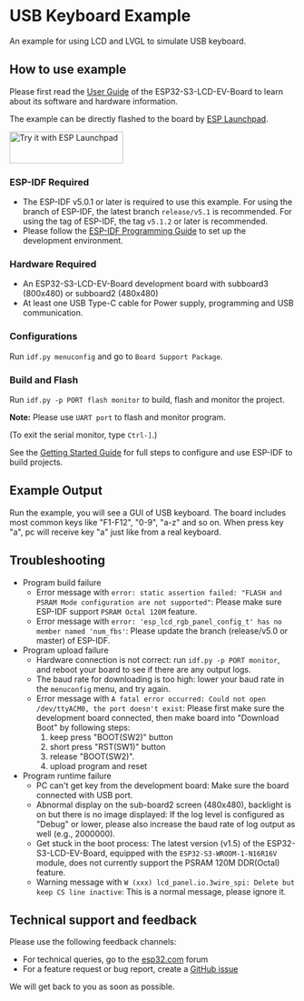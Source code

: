 # USB Keyboard Example

An example for using LCD and LVGL to simulate USB keyboard.

## How to use example

Please first read the [User Guide](https://docs.espressif.com/projects/esp-dev-kits/en/latest/esp32s3/esp32-s3-lcd-ev-board/user_guide.html#esp32-s3-lcd-ev-board) of the ESP32-S3-LCD-EV-Board to learn about its software and hardware information.

The example can be directly flashed to the board by [ESP Launchpad](https://espressif.github.io/esp-launchpad/?flashConfigURL=https://dl.espressif.com/AE/esp-dev-kits/config.toml).

<a href="https://espressif.github.io/esp-launchpad/?flashConfigURL=https://dl.espressif.com/AE/esp-dev-kits/config.toml&app=usb_keyboard">
    <img alt="Try it with ESP Launchpad" src="https://espressif.github.io/esp-launchpad/assets/try_with_launchpad.png" width="200" height="56">
</a>

### ESP-IDF Required

* The ESP-IDF v5.0.1 or later is required to use this example. For using the branch of ESP-IDF, the latest branch `release/v5.1` is recommended. For using the tag of ESP-IDF, the tag `v5.1.2` or later is recommended.
* Please follow the [ESP-IDF Programming Guide](https://docs.espressif.com/projects/esp-idf/en/latest/esp32s3/get-started/index.html) to set up the development environment.

### Hardware Required

* An ESP32-S3-LCD-EV-Board development board with subboard3 (800x480) or subboard2 (480x480)
* At least one USB Type-C cable for Power supply, programming and USB communication.

### Configurations

Run `idf.py menuconfig` and go to `Board Support Package`.

### Build and Flash

Run `idf.py -p PORT flash monitor` to build, flash and monitor the project.

**Note:** Please use `UART port` to flash and monitor program.

(To exit the serial monitor, type ``Ctrl-]``.)

See the [Getting Started Guide](https://docs.espressif.com/projects/esp-idf/en/latest/get-started/index.html) for full steps to configure and use ESP-IDF to build projects.

## Example Output

Run the example, you will see a GUI of USB keyboard. The board includes most common keys like "F1-F12", "0-9", "a-z" and so on. When press key "a", pc will receive key "a" just like from a real keyboard.

## Troubleshooting

* Program build failure
    * Error message with `error: static assertion failed: "FLASH and PSRAM Mode configuration are not supported"`: Please make sure ESP-IDF support `PSRAM Octal 120M` feature.
    * Error message with `error: 'esp_lcd_rgb_panel_config_t' has no member named 'num_fbs'`: Please update the branch (release/v5.0 or master) of ESP-IDF.
* Program upload failure
    * Hardware connection is not correct: run `idf.py -p PORT monitor`, and reboot your board to see if there are any output logs.
    * The baud rate for downloading is too high: lower your baud rate in the `menuconfig` menu, and try again.
    * Error message with `A fatal error occurred: Could not open /dev/ttyACM0, the port doesn't exist`: Please first make sure the development board connected, then make board into "Download Boot" by following steps:
        1. keep press "BOOT(SW2)" button
        2. short press "RST(SW1)" button
        3. release "BOOT(SW2)".
        4. upload program and reset
* Program runtime failure
    * PC can't get key from the development board: Make sure the board connected with USB port.
    * Abnormal display on the sub-board2 screen (480x480), backlight is on but there is no image displayed: If the log level is configured as "Debug" or lower, please also increase the baud rate of log output as well (e.g., 2000000).
    * Get stuck in the boot process: The latest version (v1.5) of the ESP32-S3-LCD-EV-Board, equipped with the `ESP32-S3-WROOM-1-N16R16V` module, does not currently support the PSRAM 120M DDR(Octal) feature.
    * Warning message with `W (xxx) lcd_panel.io.3wire_spi: Delete but keep CS line inactive`: This is a normal message, please ignore it.

## Technical support and feedback

Please use the following feedback channels:

* For technical queries, go to the [esp32.com](https://esp32.com/) forum
* For a feature request or bug report, create a [GitHub issue](https://github.com/espressif/esp-dev-kits/issues)

We will get back to you as soon as possible.
